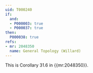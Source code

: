 ```yaml
---
uid: T000240
if:
  and:
  - P000003: true
  - P000037: true
then:
  P000038: true
refs:
- mr: 2048350
  name: General Topology (Willard)
---
```


This is Corollary 31.6 in {{mr:2048350}}.
